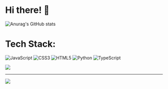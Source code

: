 # Hi there! 👾

![Anurag's GitHub stats](https://github-readme-stats.vercel.app/api?username=cosmopolitan72&show_icons=true&theme=graywhite)


#  Tech Stack:
![JavaScript](https://img.shields.io/badge/javascript-%23323330.svg?style=for-the-badge&logo=javascript&logoColor=%23F7DF1E) ![CSS3](https://img.shields.io/badge/css3-%231572B6.svg?style=for-the-badge&logo=css3&logoColor=white) ![HTML5](https://img.shields.io/badge/html5-%23E34F26.svg?style=for-the-badge&logo=html5&logoColor=white) ![Python](https://img.shields.io/badge/python-3670A0?style=for-the-badge&logo=python&logoColor=ffdd54) ![TypeScript](https://img.shields.io/badge/typescript-%23007ACC.svg?style=for-the-badge&logo=typescript&logoColor=white)

![](https://github-readme-stats.vercel.app/api/top-langs/?username=cosmopolitan72&theme=dark&hide_border=false&include_all_commits=false&count_private=false&layout=compact)

---
[![](https://visitcount.itsvg.in/api?id=cosmopolitan72&icon=0&color=0)](https://visitcount.itsvg.in)

<!-- Proudly created with GPRM ( https://gprm.itsvg.in ) -->





